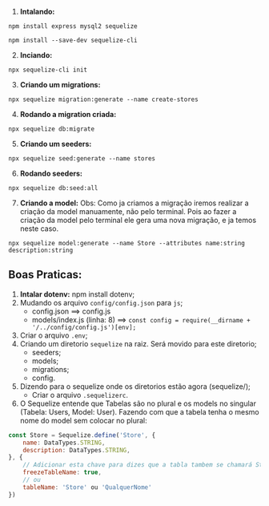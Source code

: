 1. **Intalando:** 
```
npm install express mysql2 sequelize

npm install --save-dev sequelize-cli
```

2. **Inciando:**
```
npx sequelize-cli init
```

3. **Criando um migrations:**
```
npx sequelize migration:generate --name create-stores
```

4. **Rodando a migration criada:**
```
npx sequelize db:migrate
```

5. **Criando um seeders:**
```
npx sequelize seed:generate --name stores
```

6. **Rodando seeders:**
```
npx sequelize db:seed:all
```

7. **Criando a model:**
Obs: Como ja criamos a migração iremos realizar a criação da model manuamente, não pelo terminal. Pois ao fazer a criação da model pelo terminal ele gera uma nova migração, e ja temos neste caso.
```
npx sequelize model:generate --name Store --attributes name:string description:string
```

## Boas Praticas:

1. **Intalar dotenv:** npm install dotenv;
2. Mudando os arquivo `config/config.json` para `js`;
    - config.json ==> config.js
    - models/index.js (linha: 8) ==> `const config = require(__dirname + '/../config/config.js')[env];`
3. Criar o arquivo `.env`;
4. Criando um diretorio `sequelize` na raiz. Será movido para este diretorio;
    - seeders;
    - models;
    - migrations;
    - config.
5. Dizendo para o sequelize onde os diretorios estão agora (sequelize/);
    - Criar o arquivo `.sequelizerc`.
6. O Sequelize entende que Tabelas são no plural e os models no singular (Tabela: Users, Model: User). Fazendo com que a tabela tenha o mesmo nome do model sem colocar no plural:
```js
const Store = Sequelize.define('Store', {
    name: DataTypes.STRING,
    description: DataTypes.STRING,
}, {
    // Adicionar esta chave para dizes que a tabla tambem se chamará Store:
    freezeTableName: true,
    // ou
    tableName: 'Store' ou 'QualquerNome'
})
```
